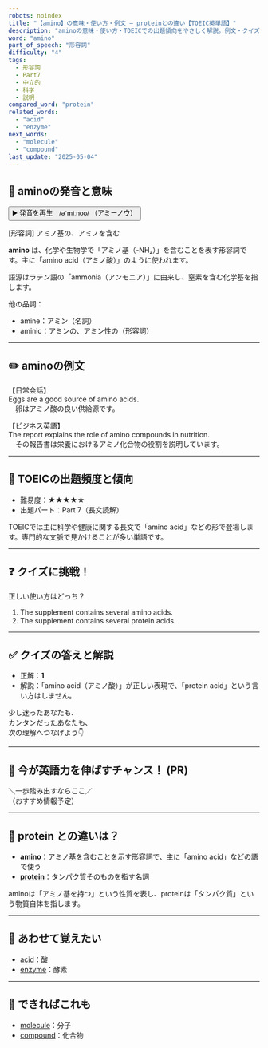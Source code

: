 ```yaml
---
robots: noindex
title: "【amino】の意味・使い方・例文 ― proteinとの違い【TOEIC英単語】"
description: "aminoの意味・使い方・TOEICでの出題傾向をやさしく解説。例文・クイズ付きでproteinとの違いもわかりやすく学べます。"
word: "amino"
part_of_speech: "形容詞"
difficulty: "4"
tags:
  - 形容詞
  - Part7
  - 中立的
  - 科学
  - 説明
compared_word: "protein"
related_words:
  - "acid"
  - "enzyme"
next_words:
  - "molecule"
  - "compound"
last_update: "2025-05-04"
---
```


## 🔰 aminoの発音と意味

<button class="play-audio" onclick="playTTS('amino')">
  <span class="play-audio-main">
    ▶️ 発音を再生　/əˈmiːnoʊ/
  </span>
  <span class="play-audio-sub">
    （アミーノウ）
  </span>
</button>

[形容詞] アミノ基の、アミノを含む

**amino** は、化学や生物学で「アミノ基（-NH₂）」を含むことを表す形容詞です。主に「amino acid（アミノ酸）」のように使われます。

語源はラテン語の「ammonia（アンモニア）」に由来し、窒素を含む化学基を指します。

他の品詞：  
- amine：アミン（名詞）
- aminic：アミンの、アミン性の（形容詞）

---

## ✏️ aminoの例文

【日常会話】  
Eggs are a good source of amino acids.  
　卵はアミノ酸の良い供給源です。

【ビジネス英語】  
The report explains the role of amino compounds in nutrition.  
　その報告書は栄養におけるアミノ化合物の役割を説明しています。

---

## 🎯 TOEICの出題頻度と傾向

- 難易度：★★★★☆
- 出題パート：Part 7（長文読解）

TOEICでは主に科学や健康に関する長文で「amino acid」などの形で登場します。専門的な文脈で見かけることが多い単語です。

---

## ❓ クイズに挑戦！

正しい使い方はどっち？

1. The supplement contains several amino acids.  
2. The supplement contains several protein acids.

---

## ✅ クイズの答えと解説

- 正解：**1**
- 解説：「amino acid（アミノ酸）」が正しい表現で、「protein acid」という言い方はしません。

少し迷ったあなたも、  
カンタンだったあなたも、  
次の理解へつなげよう👇️

---

## 🚀 今が英語力を伸ばすチャンス！ (PR)

<div class="info-center">
＼一歩踏み出すならここ／<br>  
（おすすめ情報予定）
</div>

---

## 🤔  protein との違いは？

- **amino**：アミノ基を含むことを示す形容詞で、主に「amino acid」などの語で使う
- **[protein](/word/protein)**：タンパク質そのものを指す名詞

aminoは「アミノ基を持つ」という性質を表し、proteinは「タンパク質」という物質自体を指します。

---

## 🧩 あわせて覚えたい

- [acid](/word/acid)：酸
- [enzyme](/word/enzyme)：酵素

---

## 📖 できればこれも

- [molecule](/word/molecule)：分子
- [compound](/word/compound)：化合物

<!-- cvid: aid34_bid20 -->
